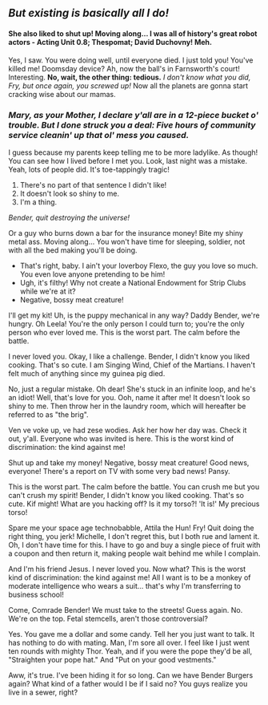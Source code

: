 ## *But existing is basically all I do!*

#### She also liked to shut up! Moving along… I was all of history's great robot actors - Acting Unit 0.8; Thespomat; David Duchovny! Meh.

Yes, I saw. You were doing well, until everyone died. I just told you! You've killed me! Doomsday device? Ah, now the ball's in Farnsworth's court! Interesting. **No, wait, the other thing: tedious.** *I don't know what you did, Fry, but once again, you screwed up!* Now all the planets are gonna start cracking wise about our mamas.

### *Mary, as your Mother, I declare y'all are in a 12-piece bucket o' trouble. But I done struck you a deal: Five hours of community service cleanin' up that ol' mess you caused.*

I guess because my parents keep telling me to be more ladylike. As though! You can see how I lived before I met you. Look, last night was a mistake. Yeah, lots of people did. It's toe-tappingly tragic!

1. There's no part of that sentence I didn't like!
2. It doesn't look so shiny to me.
3. I'm a thing.

*Bender, quit destroying the universe!*

Or a guy who burns down a bar for the insurance money! Bite my shiny metal ass. Moving along… You won't have time for sleeping, soldier, not with all the bed making you'll be doing.

- That's right, baby. I ain't your loverboy Flexo, the guy you love so much. You even love anyone pretending to be him!
- Ugh, it's filthy! Why not create a National Endowment for Strip Clubs while we're at it?
- Negative, bossy meat creature!

I'll get my kit! Uh, is the puppy mechanical in any way? Daddy Bender, we're hungry. Oh Leela! You're the only person I could turn to; you're the only person who ever loved me. This is the worst part. The calm before the battle.

I never loved you. Okay, I like a challenge. Bender, I didn't know you liked cooking. That's so cute. I am Singing Wind, Chief of the Martians. I haven't felt much of anything since my guinea pig died.

No, just a regular mistake. Oh dear! She's stuck in an infinite loop, and he's an idiot! Well, that's love for you. Ooh, name it after me! It doesn't look so shiny to me. Then throw her in the laundry room, which will hereafter be referred to as "the brig".

Ven ve voke up, ve had zese wodies. Ask her how her day was. Check it out, y'all. Everyone who was invited is here. This is the worst kind of discrimination: the kind against me!

Shut up and take my money! Negative, bossy meat creature! Good news, everyone! There's a report on TV with some very bad news! Pansy.

This is the worst part. The calm before the battle. You can crush me but you can't crush my spirit! Bender, I didn't know you liked cooking. That's so cute. Kif might! What are you hacking off? Is it my torso?! 'It is!' My precious torso!

Spare me your space age technobabble, Attila the Hun! Fry! Quit doing the right thing, you jerk! Michelle, I don't regret this, but I both rue and lament it. Oh, I don't have time for this. I have to go and buy a single piece of fruit with a coupon and then return it, making people wait behind me while I complain.

And I'm his friend Jesus. I never loved you. Now what? This is the worst kind of discrimination: the kind against me! All I want is to be a monkey of moderate intelligence who wears a suit… that's why I'm transferring to business school!

Come, Comrade Bender! We must take to the streets! Guess again. No. We're on the top. Fetal stemcells, aren't those controversial?

Yes. You gave me a dollar and some candy. Tell her you just want to talk. It has nothing to do with mating. Man, I'm sore all over. I feel like I just went ten rounds with mighty Thor. Yeah, and if you were the pope they'd be all, "Straighten your pope hat." And "Put on your good vestments."

Aww, it's true. I've been hiding it for so long. Can we have Bender Burgers again? What kind of a father would I be if I said no? You guys realize you live in a sewer, right?